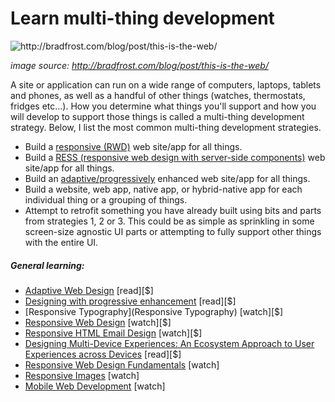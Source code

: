 # Learn multi-thing development

![](../images/things.jpg 'http://bradfrost.com/blog/post/this-is-the-web/')

<cite>image source: <a href="http://bradfrost.com/blog/post/this-is-the-web/">http://bradfrost.com/blog/post/this-is-the-web/</a></cite>

A site or application can run on a wide range of computers, laptops, tablets and phones, as well as a handful of other things (watches, thermostats, fridges etc...). How you determine what things you'll support and how you will develop to support those things is called a multi-thing development strategy. Below, I list the most common multi-thing development strategies.

-   Build a [responsive (RWD)](https://en.wikipedia.org/wiki/Responsive_web_design) web site/app for all things.
-   Build a [RESS (responsive web design with server-side components)](http://www.lukew.com/ff/entry.asp?1392) web site/app for all things.
-   Build an [adaptive/progressively](https://en.wikipedia.org/wiki/Adaptive_web_design) enhanced web site/app for all things.
-   Build a website, web app, native app, or hybrid-native app for each individual thing or a grouping of things.
-   Attempt to retrofit something you have already built using bits and parts from strategies 1, 2 or 3. This could be as simple as sprinkling in some screen-size agnostic UI parts or attempting to fully support other things with the entire UI.

##### General learning:

-   [Adaptive Web Design](http://adaptivewebdesign.info/) [read][$]
-   [Designing with progressive enhancement](https://www.filamentgroup.com/dwpe/) [read][$]
-   [Responsive Typography](Responsive Typography) [watch][$]
-   [Responsive Web Design](https://frontendmasters.com/courses/responsive-web-design/) [watch][$]
-   [Responsive HTML Email Design](https://frontendmasters.com/courses/responsive-email/) [watch][$]
-   [Designing Multi-Device Experiences: An Ecosystem Approach to User Experiences across Devices](http://www.amazon.com/Designing-Multi-Device-Experiences-Ecosystem-Approach/dp/1449340385/ref=pd_sim_14_8) [read][$]
-   [Responsive Web Design Fundamentals](https://www.udacity.com/courses/web-development) [watch]
-   [Responsive Images](https://www.udacity.com/course/responsive-images--ud882) [watch]
-   [Mobile Web Development](https://www.udacity.com/course/mobile-web-development--cs256) [watch]
